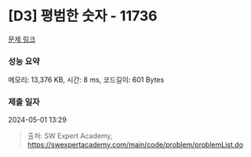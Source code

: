 # [D3] 평범한 숫자 - 11736 

[문제 링크](https://swexpertacademy.com/main/code/problem/problemDetail.do?contestProbId=AXhh-H-KwUcDFARQ) 

### 성능 요약

메모리: 13,376 KB, 시간: 8 ms, 코드길이: 601 Bytes

### 제출 일자

2024-05-01 13:29



> 출처: SW Expert Academy, https://swexpertacademy.com/main/code/problem/problemList.do